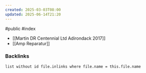 ```yaml
---
created: 2025-03-03T08:00
updated: 2025-06-14T21:20
---
```

#public #index 

- [[Martin DR Centennial Ltd Adirondack 2017]]
- [[Amp Reparatur]]

### Backlinks
```dataview 
list without id file.inlinks where file.name = this.file.name 
```

